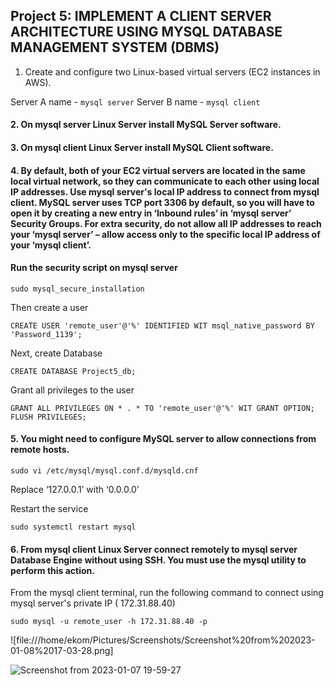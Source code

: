 
## Project 5: IMPLEMENT A CLIENT SERVER ARCHITECTURE USING MYSQL DATABASE MANAGEMENT SYSTEM (DBMS)

1. Create and configure two Linux-based virtual servers (EC2 instances in AWS).

Server A name - `mysql server`
Server B name - `mysql client`

#### 2. On mysql server Linux Server install MySQL Server software.
#### 3. On mysql client Linux Server install MySQL Client software.
#### 4. By default, both of your EC2 virtual servers are located in the same local virtual network, so they can communicate to each other using local IP addresses. Use mysql server's local IP address to connect from mysql client. MySQL server uses TCP port 3306 by default, so you will have to open it by creating a new entry in ‘Inbound rules’ in ‘mysql server’ Security Groups. For extra security, do not allow all IP addresses to reach your ‘mysql server’ – allow access only to the specific local IP address of your ‘mysql client’.

#### Run the security script on mysql server

~~~
sudo mysql_secure_installation
~~~

Then create a user


~~~
CREATE USER 'remote_user'@'%' IDENTIFIED WIT msql_native_password BY 'Password_1139';
~~~

Next, create Database


~~~
CREATE DATABASE Project5_db;
~~~

Grant all privileges to the user


~~~
GRANT ALL PRIVILEGES ON * . * TO 'remote_user'@'%' WIT GRANT OPTION;
FLUSH PRIVILEGES;
~~~

#### 5. You might need to configure MySQL server to allow connections from remote hosts.


~~~
sudo vi /etc/mysql/mysql.conf.d/mysqld.cnf
~~~

Replace ‘127.0.0.1’ with ‘0.0.0.0’ 

Restart the service


~~~
sudo systemctl restart mysql
~~~


#### 6. From mysql client Linux Server connect remotely to mysql server Database Engine without using SSH. You must use the mysql utility to perform this action.



From the mysql client terminal, run the following command to connect using mysql server's private IP ( 172.31.88.40)


~~~
sudo mysql -u remote_user -h 172.31.88.40 -p
~~~





 ![file:///home/ekom/Pictures/Screenshots/Screenshot%20from%202023-01-08%2017-03-28.png]






![Screenshot from 2023-01-07 19-59-27](https://user-images.githubusercontent.com/66005935/211166396-6a6a3b82-bfa1-4850-96e0-1ee0c13343cb.png)









